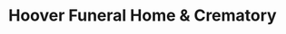 ---
title: "Hoover Funeral Home & Crematory"
url: /harrisburg/hoover-funeral-home-and-crematory/
shop: funeral directors
---